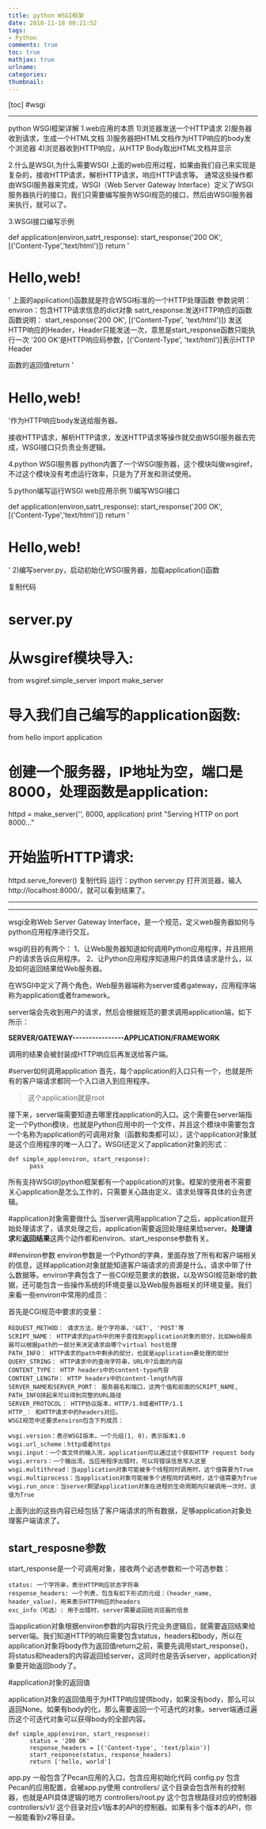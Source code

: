 ```yaml
---
title: python WSGI框架
date: 2018-11-18 00:21:52
tags: 
- Python
comments: true
toc: true
mathjax: true
urlname:
categories:
thumbnail:
---
```

[toc]
#wsgi

----------
python WSGI框架详解
1.web应用的本质
1)浏览器发送一个HTTP请求
2)服务器收到请求，生成一个HTML文档
3)服务器把HTML文档作为HTTP响应的body发个浏览器
4)浏览器收到HTTP响应，从HTTP Body取出HTML文档并显示

2.什么是WSGI,为什么需要WSGI
上面的web应用过程，如果由我们自己来实现是复杂的，接收HTTP请求，解析HTTP请求，响应HTTP请求等。
通常这些操作都由WSGI服务器来完成，WSGI（Web Server Gateway Interface）定义了WSGI服务器执行的接口，我们只需要编写服务WSGI规范的接口，然后由WSGI服务器来执行，就可以了。

3.WSGI接口编写示例

def application(environ,satrt_response):
    start_response('200 OK',[('Content-Type','text/html')])
    return '<h1>Hello,web!</h1>'
上面的application()函数就是符合WSGI标准的一个HTTP处理函数
参数说明：
environ：包含HTTP请求信息的dict对象
satrt_response:发送HTTP响应的函数
函数说明：
start_response('200 OK', [('Content-Type', 'text/html')])
发送HTTP响应的Header，Header只能发送一次，意思是start_response函数只能执行一次
'200 OK'是HTTP响应码参数，[('Content-Type', 'text/html')]表示HTTP Header

函数的返回值return '<h1>Hello,web!</h1>'作为HTTP响应body发送给服务器。

接收HTTP请求，解析HTTP请求，发送HTTP请求等操作就交由WSGI服务器去完成，WSGI接口只负责业务逻辑。

4.python WSGI服务器
python内置了一个WSGI服务器，这个模块叫做wsgiref，不过这个模块没有考虑运行效率，只是为了开发和测试使用。

5.python编写运行WSGI web应用示例
1)编写WSGI接口

def application(environ,satrt_response):
    start_response('200 OK',[('Content-Type','text/html')])
    return '<h1>Hello,web!</h1>'
2)编写server.py，启动初始化WSGI服务器，加载application()函数

复制代码
# server.py
# 从wsgiref模块导入:
from wsgiref.simple_server import make_server
# 导入我们自己编写的application函数:
from hello import application

# 创建一个服务器，IP地址为空，端口是8000，处理函数是application:
httpd = make_server('', 8000, application)
print "Serving HTTP on port 8000..."
# 开始监听HTTP请求:
httpd.serve_forever()
复制代码
运行：python server.py
打开浏览器，输入http://localhost:8000/，就可以看到结果了。

----------

----------


wsgi全称Web Server Gateway Interface，是一个规范，定义web服务器如何与python应用程序进行交互。

wsgi的目的有两个：
1、让Web服务器知道如何调用Python应用程序，并且把用户的请求告诉应用程序。
2、让Python应用程序知道用户的具体请求是什么，以及如何返回结果给Web服务器。

在WSGI中定义了两个角色，Web服务器端称为server或者gateway，应用程序端称为application或者framework。

server端会先收到用户的请求，然后会根据规范的要求调用application端，如下所示：

**SERVER/GATEWAY----------------APPLICATION/FRAMEWORK**

调用的结果会被封装成HTTP响应后再发送给客户端。

#server如何调用application
首先，每个application的入口只有一个，也就是所有的客户端请求都同一个入口进入到应用程序。


> 这个application就是root


接下来，server端需要知道去哪里找application的入口。这个需要在server端指定一个Python模块，也就是Python应用中的一个文件，并且这个模块中需要包含一个名称为application的可调用对象（函数和类都可以），这个application对象就是这个应用程序的唯一入口了。WSGI还定义了application对象的形式：

```
def simple_app(environ, start_response):
      pass
```
所有支持WSGI的python框架都有一个application的对象。框架的使用者不需要关心application是怎么工作的，只需要关心路由定义、请求处理等具体的业务逻辑。

#application对象需要做什么
当server调用application了之后，application就开始处理请求了，请求处理之后，application需要返回处理结果给server。**处理请求**和**返回结果**这两个动作都和environ、start_response参数有关。

##environ参数
environ参数是一个Python的字典，里面存放了所有和客户端相关的信息，这样application对象就能知道客户端请求的资源是什么，请求中带了什么数据等。environ字典包含了一些CGI规范要求的数据，以及WSGI规范新增的数据，还可能包含一些操作系统的环境变量以及Web服务器相关的环境变量。我们来看一些environ中常用的成员：

首先是CGI规范中要求的变量：

```
REQUEST_METHOD： 请求方法，是个字符串，'GET', 'POST'等
SCRIPT_NAME： HTTP请求的path中的用于查找到application对象的部分，比如Web服务器可以根据path的一部分来决定请求由哪个virtual host处理
PATH_INFO： HTTP请求的path中剩余的部分，也就是application要处理的部分
QUERY_STRING： HTTP请求中的查询字符串，URL中?后面的内容
CONTENT_TYPE： HTTP headers中的content-type内容
CONTENT_LENGTH： HTTP headers中的content-length内容
SERVER_NAME和SERVER_PORT： 服务器名和端口，这两个值和前面的SCRIPT_NAME, PATH_INFO拼起来可以得到完整的URL路径
SERVER_PROTOCOL： HTTP协议版本，HTTP/1.0或者HTTP/1.1
HTTP_： 和HTTP请求中的headers对应。
WSGI规范中还要求environ包含下列成员：

wsgi.version：表示WSGI版本，一个元组(1, 0)，表示版本1.0
wsgi.url_scheme：http或者https
wsgi.input：一个类文件的输入流，application可以通过这个获取HTTP request body
wsgi.errors：一个输出流，当应用程序出错时，可以将错误信息写入这里
wsgi.multithread：当application对象可能被多个线程同时调用时，这个值需要为True
wsgi.multiprocess：当application对象可能被多个进程同时调用时，这个值需要为True
wsgi.run_once：当server期望application对象在进程的生命周期内只被调用一次时，该值为True
```

上面列出的这些内容已经包括了客户端请求的所有数据，足够application对象处理客户端请求了。

## start_resposne参数
start_response是一个可调用对象，接收两个必选参数和一个可选参数：

```
status: 一个字符串，表示HTTP响应状态字符串
response_headers: 一个列表，包含有如下形式的元组：(header_name, header_value)，用来表示HTTP响应的headers
exc_info（可选）: 用于出错时，server需要返回给浏览器的信息
```

当application对象根据environ参数的内容执行完业务逻辑后，就需要返回结果给server端。我们知道HTTP的响应需要包含status，headers和body，所以在application对象将body作为返回值return之前，需要先调用start_response()，将status和headers的内容返回给server，这同时也是告诉server，application对象要开始返回body了。

#application对象的返回值

application对象的返回值用于为HTTP响应提供body，如果没有body，那么可以返回None。如果有body的化，那么需要返回一个可迭代的对象。server端通过遍历这个可迭代对象可以获得body的全部内容。

```
def simple_app(environ, start_response):
      status = '200 OK'
      response_headers = [('Content-type', 'text/plain')]
      start_response(status, response_headers)
      return ['hello, world']
```

app.py 一般包含了Pecan应用的入口，包含应用初始化代码
config.py 包含Pecan的应用配置，会被app.py使用
controllers/ 这个目录会包含所有的控制器，也就是API具体逻辑的地方
controllers/root.py 这个包含根路径对应的控制器
controllers/v1/ 这个目录对应v1版本的API的控制器。如果有多个版本的API，你一般能看到v2等目录。



